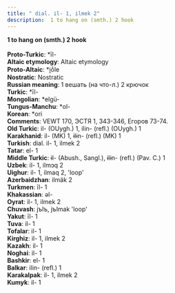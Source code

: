 ```yaml
---
title: " dial. il- 1, ilmek 2"
description:  1 to hang on (smth.) 2 hook
---
```

<p data-pagefind-weight="0.5">
<strong> 1 to hang on (smth.) 2 hook</strong><br><br>
<strong>Proto-Turkic</strong>:  *īl-<br>
<strong>Altaic etymology</strong>:  Altaic etymology<br>
<strong> Proto-Altaic</strong>:  *i̯ṓle<br>
<strong>Nostratic</strong>:  Nostratic<br>
<strong>Russian meaning</strong>:  1 вешать (на что-л.) 2 крючок<br>
<strong>Turkic</strong>:  *īl-<br>
<strong>Mongolian</strong>:  *elgü-<br>
<strong>Tungus-Manchu</strong>:  *ol-<br>
<strong>Korean</strong>:  *ori<br>
<strong>Comments</strong>:  VEWT 170, ЭСТЯ 1, 343-346, Егоров 73-74.<br>
<strong>Old Turkic</strong>:  il- (OUygh.) 1, ilin- (refl.) (OUygh.) 1<br>
<strong>Karakhanid</strong>:  il- (MK) 1, ɨlɨn- (refl.) (MK) 1<br>
<strong>Turkish</strong>:  dial. il- 1, ilmek 2<br>
<strong>Tatar</strong>:  el- 1<br>
<strong>Middle Turkic</strong>:  ɨl- (Abush., Sangl.), ɨlɨn- (refl.) (Pav. C.) 1<br>
<strong>Uzbek</strong>:  il- 1, ilmɔq 2<br>
<strong>Uighur</strong>:  il- 1, ilmaq 2, 'loop'<br>
<strong>Azerbaidzhan</strong>:  ilmäk 2<br>
<strong>Turkmen</strong>:  īl- 1<br>
<strong>Khakassian</strong>:  ǝl-<br>
<strong>Oyrat</strong>:  il- 1, ilmek 2<br>
<strong>Chuvash</strong>:  jъlъ, jъlmak 'loop'<br>
<strong>Yakut</strong>:  īl- 1<br>
<strong>Tuva</strong>:  il- 1<br>
<strong>Tofalar</strong>:  il- 1<br>
<strong>Kirghiz</strong>:  il- 1, ilmek 2<br>
<strong>Kazakh</strong>:  il- 1<br>
<strong>Noghai</strong>:  il- 1<br>
<strong>Bashkir</strong>:  el- 1<br>
<strong>Balkar</strong>:  ilin- (refl.) 1<br>
<strong>Karakalpak</strong>:  il- 1, ilmek 2<br>
<strong>Kumyk</strong>:  il- 1<br>

</p>

